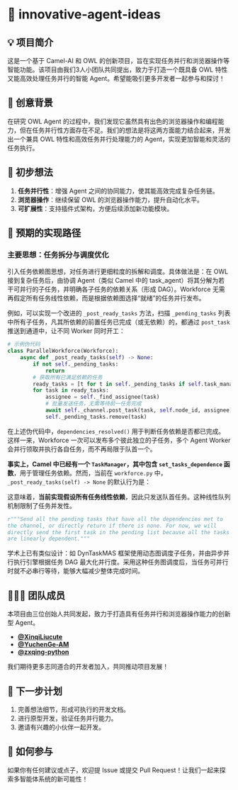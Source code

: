 # 🚀 innovative-agent-ideas

## 💡 项目简介

这是一个基于 Camel-AI 和 OWL 的创新项目，旨在实现任务并行和浏览器操作等智能功能。该项目由我们3人小团队共同提出，致力于打造一个既具备 OWL 特性又能高效处理任务并行的智能 Agent。希望能吸引更多开发者一起参与和探讨！

## 🌟 创意背景

在研究 OWL Agent 的过程中，我们发现它虽然具有出色的浏览器操作和编程能力，但在任务并行性方面存在不足。我们的想法是将这两方面能力结合起来，开发出一个兼具 OWL 特性和高效任务并行处理能力的 Agent，实现更加智能和灵活的任务执行。

## 💭 初步想法
 1. **任务并行性**：增强 Agent 之间的协同能力，使其能高效完成复杂任务链。
 2. **浏览器操作**：继续保留 OWL 的浏览器操作能力，提升自动化水平。
 3. **可扩展性**：支持插件式架构，方便后续添加新功能模块。

## 🔧 预期的实现路径

### 主要思想：任务拆分与调度优化

引入任务依赖图思想，对任务进行更细粒度的拆解和调度。具体做法是：在 OWL 接到复杂任务后，由协调 Agent（类似 Camel 中的 task_agent）将其分解为若干可并行的子任务，并明确各子任务的依赖关系（形成 DAG）。Workforce 无需再假定所有任务线性依赖，而是根据依赖图选择“就绪”的任务并行发布。

例如，可以实现一个改进的 `_post_ready_tasks` 方法，扫描 `_pending_tasks` 列表中所有子任务，凡其所依赖的前置任务已完成（或无依赖）的，都通过 `post_task` 推送到通道中，让不同 Worker 同时开工：

```python
# 示例伪代码
class ParallelWorkforce(Workforce):
    async def _post_ready_tasks(self) -> None:
        if not self._pending_tasks:
            return
        # 获取所有已满足依赖的任务
        ready_tasks = [t for t in self._pending_tasks if self.task_manager.dependencies_resolved(t)]
        for task in ready_tasks:
            assignee = self._find_assignee(task)
            # 批量发送任务，无需等待前一任务完成
            await self._channel.post_task(task, self.node_id, assignee)
            self._pending_tasks.remove(task)
```
            
在上述伪代码中，`dependencies_resolved()` 用于判断任务依赖是否都已完成。这样一来，Workforce 一次可以发布多个彼此独立的子任务，多个 Agent Worker 会并行领取并执行各自任务，而不再局限于队首一个。

**事实上，Camel 中已经有一个 `TaskManager`，其中包含 `set_tasks_dependence` 函数**，用于管理任务依赖。然而，当前在 `workforce.py` 中，`_post_ready_tasks(self) -> None` 的默认行为是：

这意味着，**当前实现假设所有任务线性依赖**，因此只发送队首任务。这种线性队列机制限制了任务并发性。

```python
r"""Send all the pending tasks that have all the dependencies met to
the channel, or directly return if there is none. For now, we will
directly send the first task in the pending list because all the tasks
are linearly dependent."""
```

学术上已有类似设计：如 DynTaskMAS 框架使用动态图调度子任务，并由异步并行执行引擎根据任务 DAG 最大化并行度。采用这种任务图调度后，当任务可并行时就不必串行等待，能够大幅减少整体完成时间。  

## 🧑‍🤝‍🧑 团队成员

本项目由三位创始人共同发起，致力于打造具有任务并行和浏览器操作能力的创新型 Agent。
 - **[@XinqiLiucute](https://github.com/XinqiLiucute)**
 - **[@YuchenGe-AM](https://github.com/YuchenGe-AM)**  
 - **[@zxqing-python](https://github.com/zxqing-python)**   

我们期待更多志同道合的开发者加入，共同推动项目发展！

## 📝 下一步计划
 1. 完善想法细节，形成可执行的开发文档。  
 2. 进行原型开发，验证任务并行能力。  
 3. 邀请有兴趣的小伙伴一起开发。  

## 🙌 如何参与

如果你有任何建议或点子，欢迎提 Issue 或提交 Pull Request！让我们一起来探索多智能体系统的新可能性！
